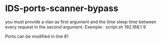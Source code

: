 # IDS-ports-scanner-bypass

you must provide a vlan as first argument and the time sleep time between every request in the second argument.
Exemple : script.sh 192.168.1 9

Ports can be modified in line 81
